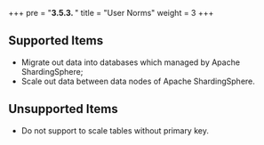 +++
pre = "<b>3.5.3. </b>"
title = "User Norms"
weight = 3
+++

## Supported Items

* Migrate out data into databases which managed by Apache ShardingSphere;
* Scale out data between data nodes of Apache ShardingSphere.

## Unsupported Items

* Do not support to scale tables without primary key.
